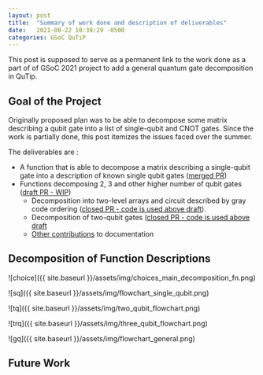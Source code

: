 ```yaml
---
layout: post
title:  "Summary of work done and description of deliverables"
date:   2021-08-22 10:38:29 -0500
categories: GSoC QuTiP
---
```

This post is supposed to serve as a permanent link to the work done as a part of
of GSoC 2021 project to add a general quantum gate decomposition in QuTip.

## Goal of the Project

Originally proposed plan was to be able to decompose some matrix describing a
qubit gate into a list of single-qubit and CNOT gates. Since the work is partially
done, this post itemizes the issues faced over the summer.

The deliverables are :

  - A function that is able to decompose a matrix describing a single-qubit
  gate into a description of known single qubit gates ([merged PR](https://github.com/qutip/qutip-qip/tree/master/src/qutip_qip/decompose))
  - Functions decomposing 2, 3 and other higher number of qubit gates ([draft PR - WIP](https://github.com/qutip/qutip-qip/pull/90))
      - Decomposition into two-level arrays and circuit described by gray code
      ordering ([closed PR - code is used above draft](https://github.com/qutip/qutip-qip/pull/86)).
      - Decomposition of two-qubit gates ([closed PR - code is used above draft](https://github.com/qutip/qutip-qip/pull/82)
      - [Other contributions](https://github.com/qutip/qutip-qip/pulls?q=is%3Apr+is%3Aclosed+author%3Apurva-thakre) to documentation

## Decomposition of Function Descriptions

![choice]({{ site.baseurl }}/assets/img/choices_main_decomposition_fn.png)





![sq]({{ site.baseurl }}/assets/img/flowchart_single_qubit.png)

![tq]({{ site.baseurl }}/assets/img/two_qubit_flowchart.png)

![trq]({{ site.baseurl }}/assets/img/three_qubit_flowchart.png)

![gq]({{ site.baseurl }}/assets/img/flowchart_general.png)
## Future Work
